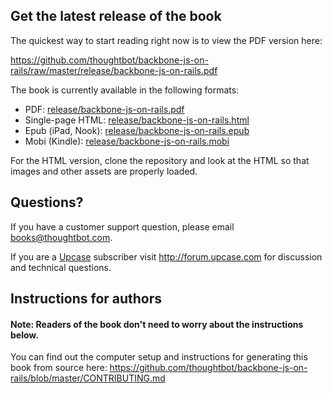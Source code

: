 ## Get the latest release of the book

The quickest way to start reading right now is to view the PDF version here:

<https://github.com/thoughtbot/backbone-js-on-rails/raw/master/release/backbone-js-on-rails.pdf>

The book is currently available in the following formats:

* PDF: [release/backbone-js-on-rails.pdf](https://github.com/thoughtbot/backbone-js-on-rails/raw/master/release/backbone-js-on-rails.pdf)
* Single-page HTML: [release/backbone-js-on-rails.html](https://github.com/thoughtbot/backbone-js-on-rails/raw/master/release/backbone-js-on-rails.html)
* Epub (iPad, Nook): [release/backbone-js-on-rails.epub](https://github.com/thoughtbot/backbone-js-on-rails/raw/master/release/backbone-js-on-rails.epub)
* Mobi (Kindle): [release/backbone-js-on-rails.mobi](https://github.com/thoughtbot/backbone-js-on-rails/raw/master/release/backbone-js-on-rails.mobi)

For the HTML version, clone the repository and look at the HTML so that images
and other assets are properly loaded.

## Questions?

If you have a customer support question, please email <books@thoughtbot.com>.

If you are a [Upcase](https://upcase.com) subscriber
visit <http://forum.upcase.com> for discussion and technical questions.

## Instructions for authors

#### Note: Readers of the book don't need to worry about the instructions below.

You can find out the computer setup and instructions for generating this book from source here:
<https://github.com/thoughtbot/backbone-js-on-rails/blob/master/CONTRIBUTING.md>
